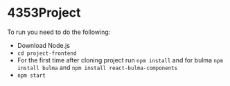 # 4353Project
To run you need to do the following:
* Download Node.js
* `cd project-frontend`
* For the first time after cloning project run `npm install` and for bulma `npm install bulma` and `npm install react-bulma-components`  
* `npm start`
